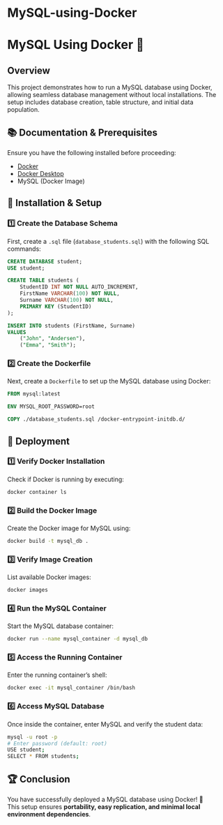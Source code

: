 # MySQL-using-Docker
 
# MySQL Using Docker 🐳

## Overview  
This project demonstrates how to run a MySQL database using Docker, allowing seamless database management without local installations. The setup includes database creation, table structure, and initial data population.

## 📚 Documentation & Prerequisites  
Ensure you have the following installed before proceeding:  
- [Docker](https://www.docker.com/)  
- [Docker Desktop](https://www.docker.com/products/docker-desktop)  
- MySQL (Docker Image)

## 📌 Installation & Setup  

### 1️⃣ Create the Database Schema
First, create a `.sql` file (`database_students.sql`) with the following SQL commands:  
```sql
CREATE DATABASE student;
USE student;

CREATE TABLE students (
    StudentID INT NOT NULL AUTO_INCREMENT,
    FirstName VARCHAR(100) NOT NULL, 
    Surname VARCHAR(100) NOT NULL, 
    PRIMARY KEY (StudentID)
);

INSERT INTO students (FirstName, Surname)
VALUES 
    ("John", "Andersen"), 
    ("Emma", "Smith");
```

### **2️⃣ Create the Dockerfile**  
Next, create a `Dockerfile` to set up the MySQL database using Docker:  
```dockerfile
FROM mysql:latest

ENV MYSQL_ROOT_PASSWORD=root

COPY ./database_students.sql /docker-entrypoint-initdb.d/
```

## 🚀 Deployment  

### **1️⃣ Verify Docker Installation**  
Check if Docker is running by executing:  
```sh
docker container ls
```

### **2️⃣ Build the Docker Image**  
Create the Docker image for MySQL using:  
```sh
docker build -t mysql_db .
```

### **3️⃣ Verify Image Creation**  
List available Docker images:  
```sh
docker images
```

### **4️⃣ Run the MySQL Container**  
Start the MySQL database container:  
```sh
docker run --name mysql_container -d mysql_db
```

### **5️⃣ Access the Running Container**  
Enter the running container’s shell:  
```sh
docker exec -it mysql_container /bin/bash
```

### **6️⃣ Access MySQL Database**  
Once inside the container, enter MySQL and verify the student data:  
```sh
mysql -u root -p
# Enter password (default: root)
USE student;
SELECT * FROM students;
```

## 🏆 Conclusion  
You have successfully deployed a MySQL database using Docker! 🎉  
This setup ensures **portability, easy replication, and minimal local environment dependencies**.
